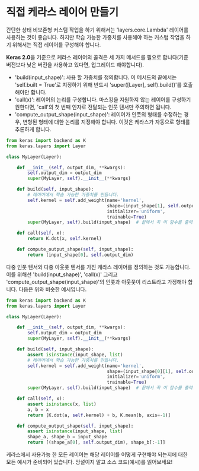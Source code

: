 # 직접 케라스 레이어 만들기

간단한 상태 비보존형 커스텀 작업을 하기 위해서는 'layers.core.Lambda' 레이어를 사용하는 것이 좋습니다. 하지만 학습 가능한 가중치를 사용해야 하는 커스텀 작업을 하기 위해서는 직접 레이어를 구성해야 합니다.

**Keras 2.0**을 기준으로 케라스 레이어의 골격은 세 가지 메서드를 필요로 합니다(기준 버전보다 낮은 버전을 사용하고 있다면, 업그레이드 해야합니다).

- 'build(input_shape)': 사용 할 가중치를 정의합니다. 이 메서드의 끝에서는 'self.built = True'로 지정하기 위해 반드시 'super([Layer], self).build()'를 호출해야만 합니다.
- 'call(x)': 레이어의 논리를 구성합니다. 마스킹을 지원하지 않는 레이어를 구성하기 원한다면, 'call'의 첫 번째 인자로 전달되는 인풋 텐서만 주의하면 됩니다.
- 'compute_output_shape(input_shape)': 레이어가 인풋의 형태를 수정하는 경우, 변형된 형태에 대한 논리를 지정해야 합니다. 이것은 케라스가 자동으로 형태를 추론하게 합니다.

```python
from keras import backend as K
from keras.layers import Layer

class MyLayer(Layer):

    def __init__(self, output_dim, **kwargs):
        self.output_dim = output_dim
        super(MyLayer, self).__init__(**kwargs)

    def build(self, input_shape):
        # 레이어에서 학습 가능한 가중치를 만듭니다.
        self.kernel = self.add_weight(name='kernel', 
                                      shape=(input_shape[1], self.output_dim),
                                      initializer='uniform',
                                      trainable=True)
        super(MyLayer, self).build(input_shape)  # 끝에서 꼭 이 함수를 출력해야 합니다!

    def call(self, x):
        return K.dot(x, self.kernel)

    def compute_output_shape(self, input_shape):
        return (input_shape[0], self.output_dim)
```

다중 인풋 텐서와 다중 아웃풋 텐서를 가진 케라스 레이어를 정의하는 것도 가능합니다. 이를 위해선 'build(input_shape)', 'call(x)' 그리고 'compute_output_shape(input_shape)'의 인풋과 아웃풋이 리스트라고 가정해야 합니다. 다음은 위와 비슷한 예시입니다.

```python
from keras import backend as K
from keras.layers import Layer

class MyLayer(Layer):

    def __init__(self, output_dim, **kwargs):
        self.output_dim = output_dim
        super(MyLayer, self).__init__(**kwargs)

    def build(self, input_shape):
        assert isinstance(input_shape, list)
        # 레이어에서 학습 가능한 가중치를 만듭니다.
        self.kernel = self.add_weight(name='kernel',
                                      shape=(input_shape[0][1], self.output_dim),
                                      initializer='uniform',
                                      trainable=True)
        super(MyLayer, self).build(input_shape)  # 끝에서 꼭 이 함수를 출력해야 합니다!

    def call(self, x):
        assert isinstance(x, list)
        a, b = x
        return [K.dot(a, self.kernel) + b, K.mean(b, axis=-1)]

    def compute_output_shape(self, input_shape):
        assert isinstance(input_shape, list)
        shape_a, shape_b = input_shape
        return [(shape_a[0], self.output_dim), shape_b[:-1]]
```

케라스에서 사용가능 한 모든 레이어는 해당 레이어를 어떻게 구현해야 되는지에 대한 모든 예시가 준비되어 있습니다.
망설이지 말고 소스 코드(예시)를 읽어보세요!

